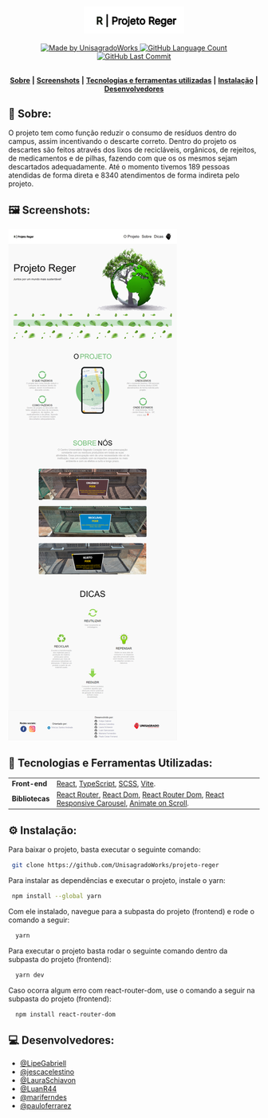 <div align="center">
   <img alt="Projeto Reger" src="https://github.com/UnisagradoWorks/projeto-reger/blob/main/frontend/src/assets/images/social/Logo-Reger.svg" width="40%"/>
</div>
<br/>
<div align="center">
   <a href="https://github.com/UnisagradoWorks">
      <img alt="Made by UnisagradoWorks" src="https://img.shields.io/badge/made%20by-UnisagradoWorks-yellow">
   </a>
   <a href="https://github.com/UnisagradoWorks/projeto-reger/">
      <img alt="GitHub Language Count" src="https://img.shields.io/github/languages/count/UnisagradoWorks/projeto-reger">
   </a>
   <a href="https://github.com/UnisagradoWorks/projeto-reger/commits/main">
      <img alt="GitHub Last Commit" src="https://img.shields.io/github/last-commit/UnisagradoWorks/projeto-reger">
   </a>
</div>

</br>
<div align="center">

[**Sobre**](#-sobre) **|**
[**Screenshots**](#%EF%B8%8F-screenshots) **|**
[**Tecnologias e ferramentas utilizadas**](#-tecnologias-e-ferramentas-utilizadas) **|**
[**Instalação**](#%EF%B8%8F-instala%C3%A7%C3%A3o) **|**
[**Desenvolvedores**](#-desenvolvedores)

</div>

## 📝 Sobre:

O projeto tem como função reduzir o consumo de resíduos dentro do campus, assim incentivando o descarte correto. Dentro do projeto os descartes são feitos através dos lixos de recicláveis, orgânicos, de rejeitos, de medicamentos e de pilhas, fazendo com que os os mesmos sejam descartados adequadamente. Até o momento tivemos 189 pessoas atendidas de forma direta e 8340 atendimentos de forma indireta pelo projeto.

## 🖼️ Screenshots:

<img src="https://github.com/UnisagradoWorks/projeto-reger/blob/main/frontend/src/assets/readme-images/web.png" alt="img web" />

## 💾 Tecnologias e Ferramentas Utilizadas:

<table>
  <tbody>
    <tr>
      <td style="font-weight: bold">Front-end</td>
      <td>
        <a href="https://reactjs.org/" target="_blank">React</a>,
        <a href="https://www.typescriptlang.org/" target="_blank">TypeScript</a>,
        <a href="https://sass-lang.com" target="_blank">SCSS</a>,
        <a href="https://vitejs.dev/" target="_blank">Vite</a>.
      </td>
    </tr>
    <tr>
      <td style="font-weight: bold">Bibliotecas</td>
      <td>
        <a href="https://reactrouter.com/en/main" target="_blank">React Router</a>,
        <a href="https://pt-br.reactjs.org/docs/react-dom.html" target="_blank">React Dom</a>,
        <a href="https://v5.reactrouter.com/web/guides/quick-start" target="_blank">React Router Dom</a>,
        <a href="https://www.npmjs.com/package/react-responsive-carousel" target="_blank">React Responsive Carousel</a>,
        <a href="https://michalsnik.github.io/aos/" target="_blank">Animate on Scroll</a>.
      </td>
    </tr>
  </tbody>
</table>


## ⚙️ Instalação:

Para baixar o projeto, basta executar o seguinte comando:

```bash
 git clone https://github.com/UnisagradoWorks/projeto-reger
```

Para instalar as dependências e executar o projeto, instale o yarn:
 ```bash
  npm install --global yarn
```

Com ele instalado, navegue para a subpasta do projeto (frontend) e rode o comando a seguir: 
```bash
  yarn
```
Para executar o projeto basta rodar o seguinte comando dentro da subpasta do projeto (frontend):
```bash
  yarn dev
```
Caso ocorra algum erro com react-router-dom, use o comando a seguir na subpasta do projeto (frontend):
```bash
  npm install react-router-dom
```

## 💻 Desenvolvedores:

- [@LipeGabriell](https://github.com/LipeGabriell)
- [@jescacelestino](https://github.com/jescacelestino)
- [@LauraSchiavon](https://github.com/LauraSchiavon)
- [@LuanR44](https://github.com/LuanR44)
- [@mariferndes](https://github.com/mariferndes)
- [@pauloferrarez](https://github.com/pauloferrarez)
